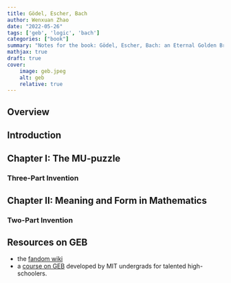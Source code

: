```yaml
---
title: Gödel, Escher, Bach
author: Wenxuan Zhao
date: "2022-05-26"
tags: ['geb', 'logic', 'bach']
categories: ["book"]
summary: "Notes for the book: Gödel, Escher, Bach: an Eternal Golden Braid"
mathjax: true
draft: true
cover:
    image: geb.jpeg
    alt: geb
    relative: true
---
```


## Overview 

## Introduction 

## Chapter I: The MU-puzzle
### Three-Part Invention

## Chapter II: Meaning and Form in Mathematics
### Two-Part Invention

## Resources on GEB
- the [fandom wiki](https://godel-escher-bach.fandom.com/wiki/G%C3%B6del,_Escher,_Bach_Wiki)
- a [course on GEB](https://ocw.mak.ac.ug/high-school/humanities-and-social-sciences/godel-escher-bach/index.htm) developed by MIT undergrads for talented high-schoolers. 